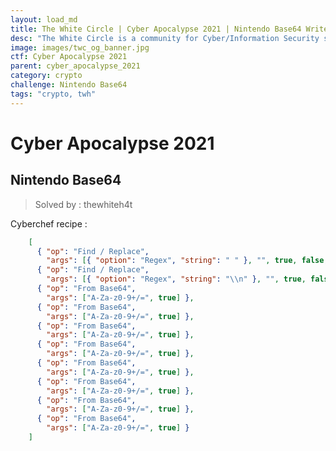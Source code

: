 ```yaml
---
layout: load_md
title: The White Circle | Cyber Apocalypse 2021 | Nintendo Base64 Writeup
desc: "The White Circle is a community for Cyber/Information Security students, enthusiasts and professionals. You can discuss anything related to Security, share your knowledge with others, get help when you need it and proceed further in your journey with amazing people from all over the world."
image: images/twc_og_banner.jpg
ctf: Cyber Apocalypse 2021
parent: cyber_apocalypse_2021
category: crypto
challenge: Nintendo Base64
tags: "crypto, twh"
---
```


<h1 class="heading card-title white-text">Cyber Apocalypse 2021</h1>

## Nintendo Base64

> Solved by : thewhiteh4t

Cyberchef recipe :

```json
    [
      { "op": "Find / Replace",
        "args": [{ "option": "Regex", "string": " " }, "", true, false, true, false] },
      { "op": "Find / Replace",
        "args": [{ "option": "Regex", "string": "\\n" }, "", true, false, true, false] },
      { "op": "From Base64",
        "args": ["A-Za-z0-9+/=", true] },
      { "op": "From Base64",
        "args": ["A-Za-z0-9+/=", true] },
      { "op": "From Base64",
        "args": ["A-Za-z0-9+/=", true] },
      { "op": "From Base64",
        "args": ["A-Za-z0-9+/=", true] },
      { "op": "From Base64",
        "args": ["A-Za-z0-9+/=", true] },
      { "op": "From Base64",
        "args": ["A-Za-z0-9+/=", true] },
      { "op": "From Base64",
        "args": ["A-Za-z0-9+/=", true] },
      { "op": "From Base64",
        "args": ["A-Za-z0-9+/=", true] }
    ]
```

